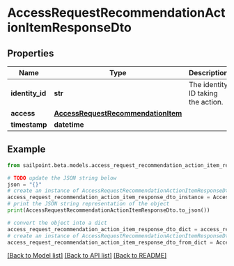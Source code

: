 # AccessRequestRecommendationActionItemResponseDto


## Properties

Name | Type | Description | Notes
------------ | ------------- | ------------- | -------------
**identity_id** | **str** | The identity ID taking the action. | [optional] 
**access** | [**AccessRequestRecommendationItem**](AccessRequestRecommendationItem.md) |  | [optional] 
**timestamp** | **datetime** |  | [optional] 

## Example

```python
from sailpoint.beta.models.access_request_recommendation_action_item_response_dto import AccessRequestRecommendationActionItemResponseDto

# TODO update the JSON string below
json = "{}"
# create an instance of AccessRequestRecommendationActionItemResponseDto from a JSON string
access_request_recommendation_action_item_response_dto_instance = AccessRequestRecommendationActionItemResponseDto.from_json(json)
# print the JSON string representation of the object
print(AccessRequestRecommendationActionItemResponseDto.to_json())

# convert the object into a dict
access_request_recommendation_action_item_response_dto_dict = access_request_recommendation_action_item_response_dto_instance.to_dict()
# create an instance of AccessRequestRecommendationActionItemResponseDto from a dict
access_request_recommendation_action_item_response_dto_from_dict = AccessRequestRecommendationActionItemResponseDto.from_dict(access_request_recommendation_action_item_response_dto_dict)
```
[[Back to Model list]](../README.md#documentation-for-models) [[Back to API list]](../README.md#documentation-for-api-endpoints) [[Back to README]](../README.md)


